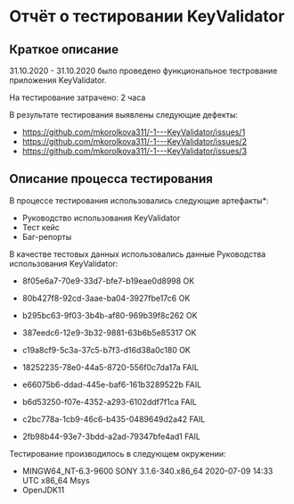 # Отчёт о тестировании KeyValidator

## Краткое описание

31.10.2020 - 31.10.2020 было проведено функциональное тестрование приложения KeyValidator.

На тестирование затрачено: 2 часа

В результате тестирования выявлены следующие дефекты:
* https://github.com/mkorolkova311/-1---KeyValidator/issues/1
* https://github.com/mkorolkova311/-1---KeyValidator/issues/2
* https://github.com/mkorolkova311/-1---KeyValidator/issues/3

## Описание процесса тестирования

В процессе тестирования использовались следующие артефакты*:
* Руководство использования KeyValidator
* Тест кейс
* Баг-репорты


В качестве тестовых данных использовались данные Руководства использования KeyValidator:
* 8f05e6a7-70e9-33d7-bfe7-b19eae0d8998 OK
* 80b427f8-92cd-3aae-ba04-3927fbe17c6 OK
* b295bc63-9f03-3b4b-af80-969b39f8c262 OK
* 387eedc6-12e9-3b32-9881-63b6b5e85317 OK
* c19a8cf9-5c3a-37c5-b7f3-d16d38a0c180 OK

* 18252235-78e0-44a5-8720-556f0c7da17a FAIL
* e66075b6-ddad-445e-baf6-161b3289522b FAIL
* b6d53250-f07e-4352-a293-6102ddf7f1ca FAIL
* c2bc778a-1cb9-46c6-b435-0489649d2a42 FAIL
* 2fb98b44-93e7-3bdd-a2ad-79347bfe4ad1 FAIL


Тестирование производилось в следующем окружении:
* MINGW64_NT-6.3-9600 SONY 3.1.6-340.x86_64 2020-07-09 14:33 UTC x86_64 Msys
* OpenJDK11
